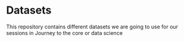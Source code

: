 # Datasets
This repository contains different datasets we are going to use for our sessions in Journey to the core or data science
